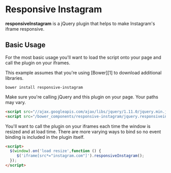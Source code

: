 Responsive Instagram
====================

**responsiveInstagram** is a jQuery plugin that helps to make Instagram's iframe responsive.

Basic Usage
-----------

For the most basic usage you'll want to load the script onto your page and
call the plugin on your iframes.

This example assumes that you're using [Bower][1] to download additional libraries.

```
bower install responsive-instagram
```

Make sure you're calling jQuery and this plugin on your page. Your paths may vary.

```html
<script src="//ajax.googleapis.com/ajax/libs/jquery/1.11.0/jquery.min.js"></script>
<script src="/bower_components/responsive-instagram/jquery.responsiveinstagram.js"></script>
```

You'll want to call the plugin on your iframes each time the window is resized and at load
time. There are more varying ways to bind so no event binding is included in the plugin itself.

```html
<script>
  $(window).on('load resize',function () {
     $('iframe[src*="instagram.com"]').responsiveInstagram();
  });
</script>
```